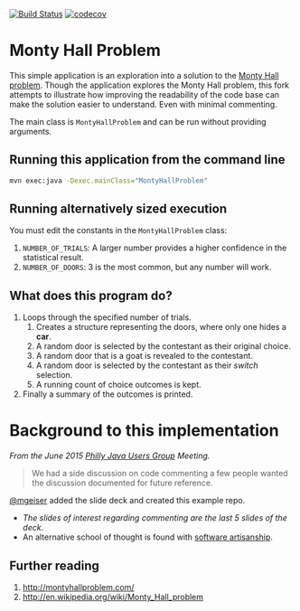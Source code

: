 [![Build Status](https://travis-ci.org/alphafoobar/MontyHallProblem.svg?branch=master)](https://travis-ci.org/alphafoobar/MontyHallProblem) [![codecov](https://codecov.io/gh/alphafoobar/MontyHallProblem/branch/master/graph/badge.svg)](https://codecov.io/gh/alphafoobar/MontyHallProblem)

# Monty Hall Problem

This simple application is an exploration into a solution to the [Monty Hall problem](http://montyhallproblem.com/).
Though the application explores the Monty Hall problem, this fork attempts to illustrate how 
improving the readability of the code base can make the solution easier to understand. Even with 
minimal commenting.

The main class is `MontyHallProblem` and can be run without providing arguments.

## Running this application from the command line

```bash
mvn exec:java -Dexec.mainClass="MontyHallProblem"
```

## Running alternatively sized execution

You must edit the constants in the `MontyHallProblem` class:
  1. `NUMBER_OF_TRIALS`:  A larger number provides a higher confidence in the statistical result.  
  2. `NUMBER_OF_DOORS`:  3 is the most common, but any number will work.

## What does this program do?
1. Loops through the specified number of trials.
   1. Creates a structure representing the doors, where only one hides a **car**.
   2. A random door is selected by the contestant as their original choice.
   3. A random door that is a goat is revealed to the contestant.
   4. A random door is selected by the contestant as their _switch_ selection.
   5. A running count of choice outcomes is kept.
2. Finally a summary of the outcomes is printed.

# Background to this implementation
*From the June 2015 [Philly Java Users Group](https://www.meetup.com/PhillyJUG/) Meeting.* 

> We had a side discussion on code commenting a few people wanted the discussion documented for future reference. 

[@mgeiser](https://github.com/mgeiser) added the slide deck and created this example repo.
* _The slides of interest regarding commenting are the last 5 slides of the deck._
* An alternative school of thought is found with [software artisanship](ARTISANAL_COMMENTS.md).

## Further reading
1. http://montyhallproblem.com/
2. http://en.wikipedia.org/wiki/Monty_Hall_problem
